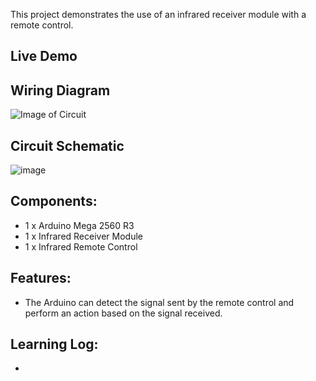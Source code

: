 This project demonstrates the use of an infrared receiver module with a remote control. 

## Live Demo
[comment]: # (insert video in the next line)


## Wiring Diagram
![Image of Circuit]()

## Circuit Schematic
![image]()

## Components:
- 1 x Arduino Mega 2560 R3
- 1 x Infrared Receiver Module
- 1 x Infrared Remote Control

## Features:
- The Arduino can detect the signal sent by the remote control and perform an action based on the signal received.

## Learning Log:
- 
